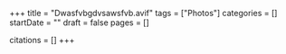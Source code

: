 +++
title = "Dwasfvbgdvsawsfvb.avif"
tags = ["Photos"]
categories = []
startDate = ""
draft = false
pages = []

citations = []
+++
